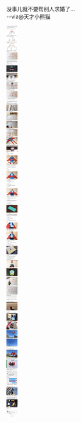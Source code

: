 没事儿就不要帮别人求婚了...     
--via@天才小熊猫

![c8fa835a87134cc7a5d65101df69577d.jpg](https://raw.githubusercontent.com/wxlzmt/cdn1/master/ext/qw/groups/30013/c8fa835a87134cc7a5d65101df69577d.jpg)

